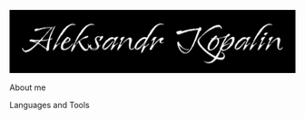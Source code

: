 ![Header](https://github.com/JoeKo1/JoeKo1/blob/main/assets/MyName.png)

About me

Languages and Tools


